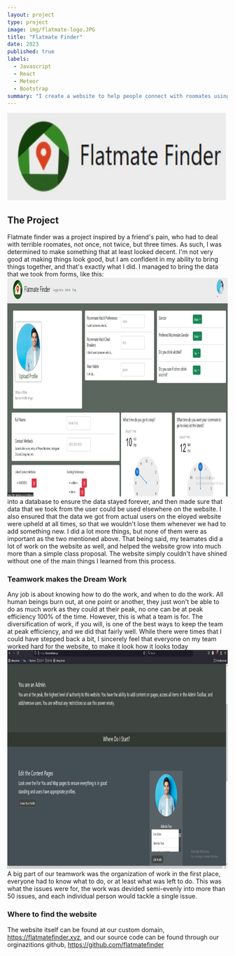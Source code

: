```yaml
---
layout: project
type: project
image: img/flatmate-logo.JPG
title: "Flatmate Finder"
date: 2023
published: true
labels:
  - Javascript
  - React
  - Meteor
  - Bootstrap
summary: "I create a website to help people connect with roomates using javascript, meteor, react, and other things."
---
```


<img class="img-fluid" src="../img/flatmate-logo.JPG" width="500" height="200">

## The Project
Flatmate finder was a project inspired by a friend's pain, who had to deal with terrible roomates, not once, not twice, but three times. As such, I was determined to make something that at least looked decent. I'm not very good at making things look good, but I am confident in my ability to bring things together, and that's exactly what I did. I managed to bring the data that we took from forms, like this: 
<br>
<img class="img-fluid" src="../img/flatmate-forms.JPG" width="750" height="500">
<br>
into a database to ensure the data stayed forever, and then made sure that data that we took from the user could be used elsewhere on the website. I also ensured that the data we got from actual users on the eloyed website were upheld at all times, so that we wouldn't lose them whenever we had to add something new. I did a lot more things, but none of them were as important as the two mentioned above. That being said, my teamates did a lot of work on the website as well, and helped the website grow into much more than a simple class proposal. The website simply couldn't have shined without one of the main things I learned from this process.
### Teamwork makes the Dream Work
Any job is about knowing how to do the work, and when to do the work. All human beings burn out, at one point or another, they just won't be able to do as much work as they could at their peak, no one can be at peak efficiency 100% of the time. However, this is what a team is for. The diversification of work, if you will, is one of the best ways to keep the team at peak efficiency, and we did that fairly well. While there were times that I could have stepped back a bit, I sincerely feel that everyone on my team worked hard for the website, to make it look how it looks today
<br>
<img class="img-fluid" src="../img/flatmate-home.JPG" width="750" height="500">
<br>
A big part of our teamwork was the organization of work in the first place, everyone had to know what to do, or at least what was left to do. This was what the issues were for, the work was devided semi-evenly into more than 50 issues, and each individual person would tackle a single issue.
### Where to find the website
The website itself can be found at our custom domain, https://flatmatefinder.xyz, and our source code can be found through our orginazitions github, https://github.com/flatmatefinder

